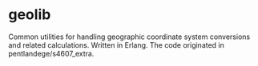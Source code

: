 # geolib
Common utilities for handling geographic coordinate system conversions and related calculations. Written in Erlang. The code originated in pentlandege/s4607_extra.
